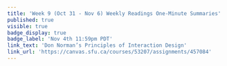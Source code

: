 ```yaml
---
title: 'Week 9 (Oct 31 - Nov 6) Weekly Readings One-Minute Summaries'
published: true
visible: true
badge_display: true
badge_label: 'Nov 4th 11:59pm PDT'
link_text: 'Don Norman’s Principles of Interaction Design'
link_url: 'https://canvas.sfu.ca/courses/53207/assignments/457084'
---
```

